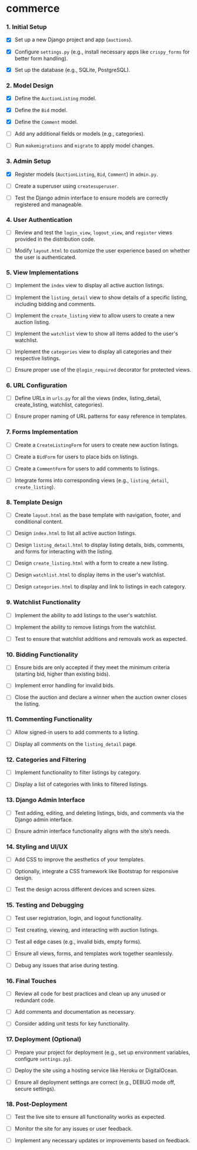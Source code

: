 # commerce

### 1\. **Initial Setup**

- [x] Set up a new Django project and app (`auctions`).

- [x]  Configure `settings.py` (e.g., install necessary apps like `crispy_forms` for better form handling).

- [x]  Set up the database (e.g., SQLite, PostgreSQL).

### 2\. **Model Design**

- [x] Define the `AuctionListing` model.

- [x]  Define the `Bid` model.

- [x]  Define the `Comment` model.

- [ ]  Add any additional fields or models (e.g., categories).

- [ ]  Run `makemigrations` and `migrate` to apply model changes.

### 3\. **Admin Setup**

- [x] Register models (`AuctionListing`, `Bid`, `Comment`) in `admin.py`.

- [ ]  Create a superuser using `createsuperuser`.

- [ ]  Test the Django admin interface to ensure models are correctly registered and manageable.

### 4\. **User Authentication**

- [ ] Review and test the `login_view`, `logout_view`, and `register` views provided in the distribution code.

- [ ]  Modify `layout.html` to customize the user experience based on whether the user is authenticated.

### 5\. **View Implementations**

- [ ] Implement the `index` view to display all active auction listings.

- [ ]  Implement the `listing_detail` view to show details of a specific listing, including bidding and comments.

- [ ]  Implement the `create_listing` view to allow users to create a new auction listing.

- [ ]  Implement the `watchlist` view to show all items added to the user's watchlist.

- [ ]  Implement the `categories` view to display all categories and their respective listings.

- [ ]  Ensure proper use of the `@login_required` decorator for protected views.

### 6\. **URL Configuration**

- [ ] Define URLs in `urls.py` for all the views (index, listing_detail, create_listing, watchlist, categories).

- [ ]  Ensure proper naming of URL patterns for easy reference in templates.

### 7\. **Forms Implementation**

- [ ] Create a `CreateListingForm` for users to create new auction listings.

- [ ]  Create a `BidForm` for users to place bids on listings.

- [ ]  Create a `CommentForm` for users to add comments to listings.

- [ ]  Integrate forms into corresponding views (e.g., `listing_detail`, `create_listing`).

### 8\. **Template Design**

- [ ] Create `layout.html` as the base template with navigation, footer, and conditional content.

- [ ]  Design `index.html` to list all active auction listings.

- [ ]  Design `listing_detail.html` to display listing details, bids, comments, and forms for interacting with the listing.

- [ ]  Design `create_listing.html` with a form to create a new listing.

- [ ]  Design `watchlist.html` to display items in the user's watchlist.

- [ ]  Design `categories.html` to display and link to listings in each category.

### 9\. **Watchlist Functionality**

- [ ] Implement the ability to add listings to the user's watchlist.

- [ ]  Implement the ability to remove listings from the watchlist.

- [ ]  Test to ensure that watchlist additions and removals work as expected.

### 10\. **Bidding Functionality**

- [ ] Ensure bids are only accepted if they meet the minimum criteria (starting bid, higher than existing bids).

- [ ]  Implement error handling for invalid bids.

- [ ]  Close the auction and declare a winner when the auction owner closes the listing.

### 11\. **Commenting Functionality**

- [ ] Allow signed-in users to add comments to a listing.

- [ ]  Display all comments on the `listing_detail` page.

### 12\. **Categories and Filtering**

- [ ] Implement functionality to filter listings by category.

- [ ]  Display a list of categories with links to filtered listings.

### 13\. **Django Admin Interface**

- [ ] Test adding, editing, and deleting listings, bids, and comments via the Django admin interface.

- [ ]  Ensure admin interface functionality aligns with the site’s needs.

### 14\. **Styling and UI/UX**

- [ ] Add CSS to improve the aesthetics of your templates.

- [ ]  Optionally, integrate a CSS framework like Bootstrap for responsive design.

- [ ]  Test the design across different devices and screen sizes.

### 15\. **Testing and Debugging**

- [ ] Test user registration, login, and logout functionality.

- [ ]  Test creating, viewing, and interacting with auction listings.

- [ ]  Test all edge cases (e.g., invalid bids, empty forms).

- [ ]  Ensure all views, forms, and templates work together seamlessly.

- [ ]  Debug any issues that arise during testing.

### 16\. **Final Touches**

- [ ] Review all code for best practices and clean up any unused or redundant code.

- [ ]  Add comments and documentation as necessary.

- [ ]  Consider adding unit tests for key functionality.

### 17\. **Deployment (Optional)**

- [ ] Prepare your project for deployment (e.g., set up environment variables, configure `settings.py`).

- [ ]  Deploy the site using a hosting service like Heroku or DigitalOcean.

- [ ]  Ensure all deployment settings are correct (e.g., DEBUG mode off, secure settings).

### 18\. **Post-Deployment**

- [ ] Test the live site to ensure all functionality works as expected.

- [ ]  Monitor the site for any issues or user feedback.

- [ ]  Implement any necessary updates or improvements based on feedback.